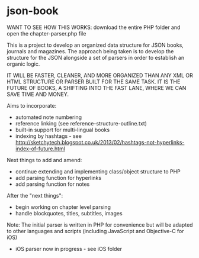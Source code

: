 json-book
========

WANT TO SEE HOW THIS WORKS: download the entire PHP folder and open the chapter-parser.php file


This is a project to develop an organized data structure for JSON books, journals and magazines. The approach being taken is to develop the structure for the JSON alongside a set of parsers in order to establish an organic logic.

IT WILL BE FASTER, CLEANER, AND MORE ORGANIZED THAN ANY XML OR HTML STRUCTURE OR PARSER BUILT FOR THE SAME TASK. IT IS THE FUTURE OF BOOKS, A SHIFTING INTO THE FAST LANE, WHERE WE CAN SAVE TIME AND MONEY.

Aims to incorporate:

- automated note numbering
- reference linking (see reference-structure-outline.txt)
- built-in support for multi-lingual books
- indexing by hashtags - see http://sketchytech.blogspot.co.uk/2013/02/hashtags-not-hyperlinks-index-of-future.html
  
Next things to add and amend:

- continue extending and implementing class/object structure to PHP
- add parsing function for hyperlinks
- add parsing function for notes

After the "next things":

- begin working on chapter level parsing
- handle blockquotes, titles, subtitles, images

Note: The initial parser is written in PHP for convenience but will be adapted to other languages and scripts (including JavaScript and Objective-C for iOS)

- iOS parser now in progress - see iOS folder
